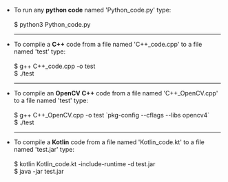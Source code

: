 <ul>
<li>To run any <b>python code</b> named 'Python_code.py' type:</li>
<br>$ python3 Python_code.py
<hr>
<li>To compile a <b>C++</b> code from a file named 'C++_code.cpp' to a file named 'test' type:</li>
<br>$ g++ C++_code.cpp -o test
<br>$ ./test
<hr>
<li>To compile an <b>OpenCV C++</b> code from a file named 'C++_OpenCV.cpp' to a file named 'test' type:</li>
<br>$ g++ C++_OpenCV.cpp -o test `pkg-config --cflags --libs opencv4`
<br>$ ./test
<hr>
<li>To compile a <b>Kotlin</b> code from a file named 'Kotlin_code.kt' to a file named 'test.jar' type:</li>
<br>$ kotlin Kotlin_code.kt -include-runtime -d test.jar
<br>$ java -jar test.jar
</ul>
